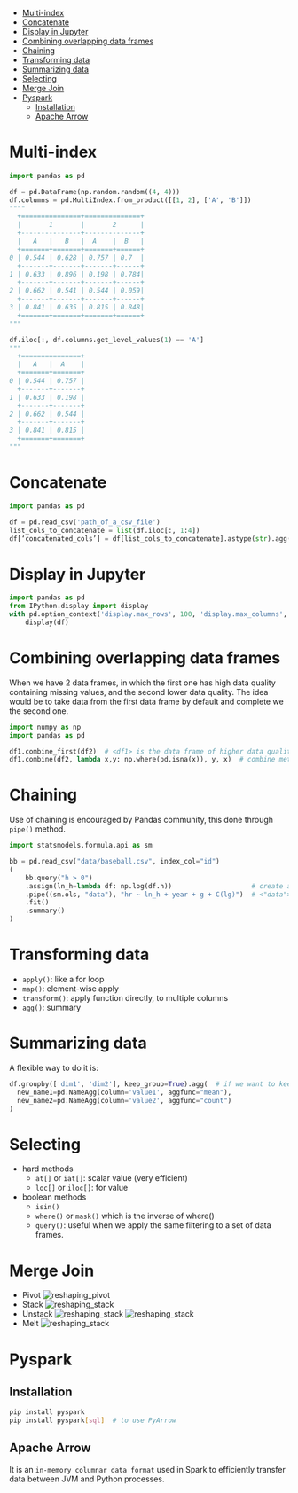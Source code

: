 - [Multi-index](#multi-index)
- [Concatenate](#concatenate)
- [Display in Jupyter](#display-in-jupyter)
- [Combining overlapping data frames](#combining-overlapping-data-frames)
- [Chaining](#chaining)
- [Transforming data](#transforming-data)
- [Summarizing data](#summarizing-data)
- [Selecting](#selecting)
- [Merge Join](#merge-join)
- [Pyspark](#pyspark)
  - [Installation](#installation)
  - [Apache Arrow](#apache-arrow)

# Multi-index
```python
import pandas as pd

df = pd.DataFrame(np.random.random((4, 4)))
df.columns = pd.MultiIndex.from_product([[1, 2], ['A', 'B']])
""""
  +===============+==============+
  |       1       |       2      |
  +---------------+--------------+
  |   A   |   B   |  A    |  B   |
  +=======+=======+=======+======+
0 | 0.544 | 0.628 | 0.757 | 0.7  |
  +-------+-------+-------+------+
1 | 0.633 | 0.896 | 0.198 | 0.784|
  +-------+-------+-------+------+
2 | 0.662 | 0.541 | 0.544 | 0.059|
  +-------+-------+-------+------+
3 | 0.841 | 0.635 | 0.815 | 0.848|
  +=======+=======+=======+======+ 
"""

df.iloc[:, df.columns.get_level_values(1) == 'A']
"""
  +===============+
  |   A   |  A    |
  +=======+=======+
0 | 0.544 | 0.757 |
  +-------+-------+
1 | 0.633 | 0.198 |
  +-------+-------+
2 | 0.662 | 0.544 |
  +-------+-------+
3 | 0.841 | 0.815 |
  +=======+=======+ 
"""
```

# Concatenate
```python
import pandas as pd

df = pd.read_csv('path_of_a_csv_file')
list_cols_to_concatenate = list(df.iloc[:, 1:4])
df[‘concatenated_cols’] = df[list_cols_to_concatenate].astype(str).agg(‘-’.join, axis=1)
```

# Display in Jupyter

```python
import pandas as pd
from IPython.display import display
with pd.option_context('display.max_rows', 100, 'display.max_columns', 10):
    display(df)
```

# Combining overlapping data frames
When we have 2 data frames, in which the first one has high data quality containing 
missing values, and the second lower data quality.
The idea would be to take data from the first data frame by default and complete we the 
second one.
```python
import numpy as np
import pandas as pd

df1.combine_first(df2)  # <df1> is the data frame of higher data quality
df1.combine(df2, lambda x,y: np.where(pd.isna(x)), y, x)  # combine method is more general
```


# Chaining
Use of chaining is encouraged by Pandas community, this done through ``pipe()`` method.
```python
import statsmodels.formula.api as sm

bb = pd.read_csv("data/baseball.csv", index_col="id")
(
    bb.query("h > 0")
    .assign(ln_h=lambda df: np.log(df.h))                    # create a new column
    .pipe((sm.ols, "data"), "hr ~ ln_h + year + g + C(lg)")  # <"data"> indicates to consider the above result as <data> argument in <sm.ols function>
    .fit()
    .summary()
)
```

# Transforming data
- ``apply()``: like a for loop
- ``map()``: element-wise apply
- ``transform()``: apply function directly, to multiple columns
- ``agg()``: summary

# Summarizing data
A flexible way to do it is:
````python
df.groupby(['dim1', 'dim2'], keep_group=True).agg(  # if we want to keep the grouping dimensions
  new_name1=pd.NameAgg(column='value1', aggfunc="mean"),
  new_name2=pd.NameAgg(column='value2', aggfunc="count")
)
````

# Selecting 
- hard methods
  - ``at[]`` or ``iat[]``: scalar value (very efficient)
  - ``loc[]`` or ``iloc[]``: for value
- boolean methods
  - ``isin()``
  - ``where()`` or ``mask()`` which is the inverse of where()
  - ``query()``: useful when we apply the same filtering to a set of data frames.
  
# Merge Join 

- Pivot
  ![reshaping_pivot](./images/001_reshaping_pivot.png)
- Stack
  ![reshaping_stack](./images/002_reshaping_stack.png)
- Unstack
  ![reshaping_stack](./images/003_reshaping_unstack.png)
  ![reshaping_stack](./images/004_reshaping_unstack.png)
- Melt
  ![reshaping_stack](./images/005_reshaping_melt.png)

# Pyspark

## Installation

````bash
pip install pyspark
pip install pyspark[sql]  # to use PyArrow
````

## Apache Arrow

It is an ``in-memory columnar data format`` used in Spark to efficiently transfer data between
JVM and Python processes.